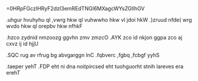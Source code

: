 =0HRpFGczIHRyF2dzI3emREdTNGI6MXagcWYsZGIlhGV

.uhgur hvuhyhu ql ,vwrg hkw ql vuhwwho hkw vl jdoi hkW .)zruud nfde( wrg wvdo hkw ql orepbv hkw nfhkF

.hzco zydnid nmzoozg ggvhn zmv zmzcO .AYK zco id nkjon ggpa zco aj cxvz ij id hjjU

.SQC rug av rfrug bg abvgarggn lnC .fqbverc ,fgbq ,fcbgf yyhS

.taeper yehT .FDP eht ni dna noitpircsed eht tuohguorht stnih lareves era erehT